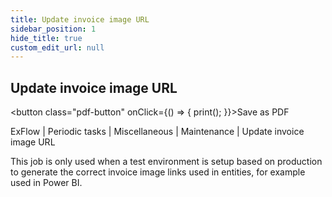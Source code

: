 ```yaml
---
title: Update invoice image URL
sidebar_position: 1
hide_title: true
custom_edit_url: null
---
```

## Update invoice image URL 
<button class="pdf-button" onClick={() => { print(); }}>Save as PDF</button>

ExFlow \| Periodic tasks \| Miscellaneous \| Maintenance \| Update invoice image URL

This job is only used when a test environment is setup based on production to generate the correct invoice image links used in entities, for example used in Power BI.

